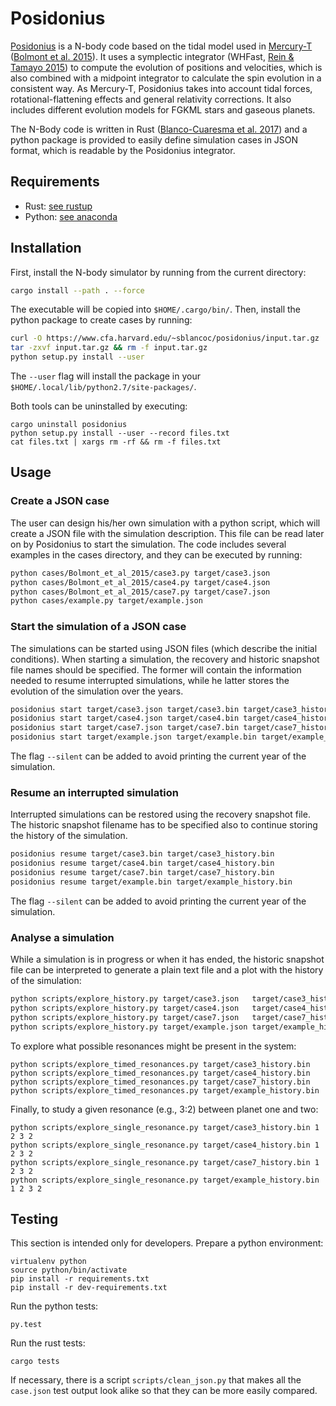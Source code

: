 # Posidonius

[Posidonius](http://www.blancocuaresma.com/s/) is a N-body code based on the tidal model used in [Mercury-T]((http://www.emelinebolmont.com/)) ([Bolmont et al. 2015](http://adsabs.harvard.edu/abs/2015A%26A...583A.116B)). It uses a symplectic integrator (WHFast, [Rein & Tamayo 2015](http://adsabs.harvard.edu/abs/2015MNRAS.452..376R)) to compute the evolution of positions and velocities, which is also combined with a midpoint integrator to calculate the spin evolution in a consistent way. As Mercury-T, Posidonius takes into account tidal forces, rotational-flattening effects and general relativity corrections. It also includes different evolution models for FGKML stars and gaseous planets.

The N-Body code is written in Rust ([Blanco-Cuaresma et al. 2017](http://adsabs.harvard.edu/abs/2017IAUS..325..341B)) and a python package is provided to easily define simulation cases in JSON format, which is readable by the Posidonius integrator.

## Requirements

- Rust: [see rustup](https://www.rustup.rs/)
- Python: [see anaconda](https://www.anaconda.com/download/)

## Installation

First, install the N-body simulator by running from the current directory:

```bash
cargo install --path . --force
```

The executable will be copied into `$HOME/.cargo/bin/`. Then, install the python package to create cases by running:

```bash
curl -O https://www.cfa.harvard.edu/~sblancoc/posidonius/input.tar.gz
tar -zxvf input.tar.gz && rm -f input.tar.gz
python setup.py install --user
```

The `--user` flag will install the package in your `$HOME/.local/lib/python2.7/site-packages/`.

Both tools can be uninstalled by executing:

```
cargo uninstall posidonius
python setup.py install --user --record files.txt
cat files.txt | xargs rm -rf && rm -f files.txt
```

## Usage

### Create a JSON case

The user can design his/her own simulation with a python script, which will create a JSON file with the simulation description. This file can be read later on by Posidonius to start the simulation. The code includes several examples in the cases directory, and they can be executed by running:

```bash
python cases/Bolmont_et_al_2015/case3.py target/case3.json
python cases/Bolmont_et_al_2015/case4.py target/case4.json
python cases/Bolmont_et_al_2015/case7.py target/case7.json
python cases/example.py target/example.json
```

### Start the simulation of a JSON case

The simulations can be started using JSON files (which describe the initial conditions). When starting a simulation, the recovery and historic snapshot file names should be specified. The former will contain the information needed to resume interrupted simulations, while he latter stores the evolution of the simulation over the years.

```bash
posidonius start target/case3.json target/case3.bin target/case3_history.bin
posidonius start target/case4.json target/case4.bin target/case4_history.bin
posidonius start target/case7.json target/case7.bin target/case7_history.bin
posidonius start target/example.json target/example.bin target/example_history.bin
```

The flag `--silent` can be added to avoid printing the current year of the simulation.

### Resume an interrupted simulation

Interrupted simulations can be restored using the recovery snapshot file. The historic snapshot filename has to be specified also to continue storing the history of the simulation.

```bash
posidonius resume target/case3.bin target/case3_history.bin
posidonius resume target/case4.bin target/case4_history.bin
posidonius resume target/case7.bin target/case7_history.bin
posidonius resume target/example.bin target/example_history.bin
```

The flag `--silent` can be added to avoid printing the current year of the simulation.

### Analyse a simulation

While a simulation is in progress or when it has ended, the historic snapshot file can be interpreted to generate a plain text file and a plot with the history of the simulation:

```bash
python scripts/explore_history.py target/case3.json   target/case3_history.bin
python scripts/explore_history.py target/case4.json   target/case4_history.bin
python scripts/explore_history.py target/case7.json   target/case7_history.bin
python scripts/explore_history.py target/example.json target/example_history.bin
```

To explore what possible resonances might be present in the system:

```
python scripts/explore_timed_resonances.py target/case3_history.bin
python scripts/explore_timed_resonances.py target/case4_history.bin
python scripts/explore_timed_resonances.py target/case7_history.bin
python scripts/explore_timed_resonances.py target/example_history.bin
```

Finally, to study a given resonance (e.g., 3:2) between planet one and two:

```
python scripts/explore_single_resonance.py target/case3_history.bin 1 2 3 2
python scripts/explore_single_resonance.py target/case4_history.bin 1 2 3 2
python scripts/explore_single_resonance.py target/case7_history.bin 1 2 3 2
python scripts/explore_single_resonance.py target/example_history.bin 1 2 3 2
```


## Testing

This section is intended only for developers. Prepare a python environment:

```
virtualenv python
source python/bin/activate
pip install -r requirements.txt
pip install -r dev-requirements.txt
```

Run the python tests:

```
py.test
```

Run the rust tests:

```
cargo tests
```

If necessary, there is a script `scripts/clean_json.py` that makes all the `case.json` test output look alike so that they can be more easily compared.
